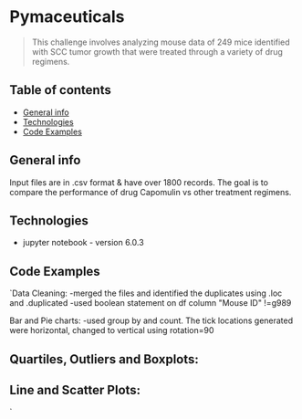 # Pymaceuticals
> This challenge involves analyzing mouse data of 249 mice identified with SCC tumor growth that were treated through a variety of drug regimens.

## Table of contents
* [General info](#general-info)
* [Technologies](#technologies)
* [Code Examples](#codeexamples)

## General info
Input files are in .csv format & have over 1800 records. The goal is to compare the performance of drug Capomulin vs other treatment regimens.

## Technologies
* jupyter notebook - version 6.0.3

## Code Examples

`Data Cleaning:
-merged the files and identified the duplicates using .loc and .duplicated
-used boolean statement on df column "Mouse ID" !=g989
 
 Bar and Pie charts:
 -used group by and count. The tick locations generated were horizontal, changed to vertical using     rotation=90
 
 Quartiles, Outliers and Boxplots:
 -
 
 Line and Scatter Plots:
 -
 

 
 `

